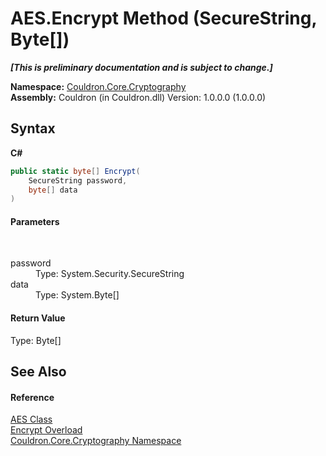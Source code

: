 # AES.Encrypt Method (SecureString, Byte[])
 _**\[This is preliminary documentation and is subject to change.\]**_

**Namespace:**&nbsp;<a href="N_Couldron_Core_Cryptography">Couldron.Core.Cryptography</a><br />**Assembly:**&nbsp;Couldron (in Couldron.dll) Version: 1.0.0.0 (1.0.0.0)

## Syntax

**C#**<br />
``` C#
public static byte[] Encrypt(
	SecureString password,
	byte[] data
)
```


#### Parameters
&nbsp;<dl><dt>password</dt><dd>Type: System.Security.SecureString<br /></dd><dt>data</dt><dd>Type: System.Byte[]<br /></dd></dl>

#### Return Value
Type: Byte[]

## See Also


#### Reference
<a href="T_Couldron_Core_Cryptography_AES">AES Class</a><br /><a href="Overload_Couldron_Core_Cryptography_AES_Encrypt">Encrypt Overload</a><br /><a href="N_Couldron_Core_Cryptography">Couldron.Core.Cryptography Namespace</a><br />